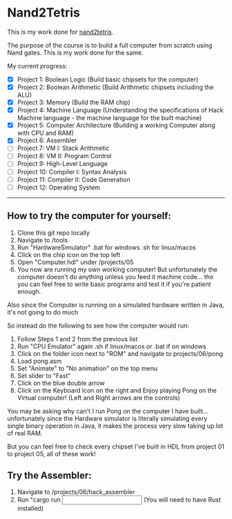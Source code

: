 # Nand2Tetris

This is my work done for [nand2tetris](https://www.nand2tetris.org/).

The purpose of the course is to build a full computer from scratch using Nand gates. This is my work done for the same.

My current progress:

- [x] Project 1: Boolean Logic (Build basic chipsets for the computer)
- [x] Project 2: Boolean Arithmetic (Build Arithmetic chipsets including the ALU)
- [x] Project 3: Memory (Build the RAM chip)
- [x] Project 4: Machine Language (Understanding the specifications of Hack Machine language - the machine language for the built machine)
- [x] Project 5: Computer Architecture (Building a working Computer along with CPU and RAM)
- [x] Project 6: Assembler
- [ ] Project 7: VM I: Stack Arithmetic
- [ ] Project 8: VM II: Program Control
- [ ] Project 9: High-Level Language
- [ ] Project 10: Compiler I: Syntax Analysis
- [ ] Project 11: Compiler II: Code Generation
- [ ] Project 12: Operating System

---
## How to try the computer for yourself:

1. Clone this git repo locally
2. Navigate to /tools
3. Run "HardwareSimulator" .bat for windows .sh for linux/macos
4. Click on the chip icon on the top left
5. Open "Computer.hdl" under /projects/05
6. You now are running my own working computer! But unfortunately the computer doesn't do anything unless you feed it machine code... tho you can feel free to write basic programs and test it if you're patient enough.

Also since the Computer is running on a simulated hardware written in Java, it's not going to do much

So instead do the following to see how the computer would run:

1. Follow Steps 1 and 2 from the previous list
2. Run "CPU Emulator" again .sh if linux/macos or .bat if on windows
3. Click on the folder icon next to "ROM" and navigate to projects/06/pong
4. Load pong.asm
5. Set "Animate" to "No animation" on the top menu
6. Set slider to "Fast"
7. Click on the blue double arrow
8. Click on the Keyboard Icon on the right and Enjoy playing Pong on the Virtual computer! (Left and Right arrows are the controls)

You may be asking why can't I run Pong on the computer I have built... unfortunately since the Hardware simulator is literally simulating every single binary operation in Java, it makes the process very slow taking up lot of real RAM.

But you can feel free to check every chipset I've built in HDL from project 01 to project 05, all of these work!

## Try the Assembler:

1. Navigate to /projects/06/hack_assembler
2. Run "cargo run <input file name> <output file name> (You will need to have Rust installed)
